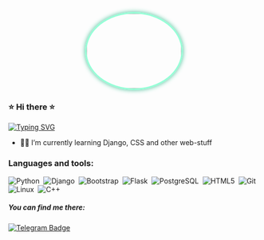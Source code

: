<style>
   .round {
  width: 190px;
  height: 150px;
  border: 1px solid black;
  border-radius: 100%;
  display: flex;
  align-items: center;
  justify-content: center;
  border: 3px solid #94ffd6;
  box-shadow: 0 0 10px #3fbf95
  }
  </style>

<div id="header" align="center">
  <img class=round
  src="https://i.pinimg.com/originals/4b/20/c4/4b20c45a7162134069de183799403e58.gif" width="200"/>
</div>

### ⭐ Hi there ⭐
[![Typing SVG](https://readme-typing-svg.herokuapp.com?color=%2336BCF7&lines=Computer+science+student)](https://git.io/typing-svg)

- ✍🏻 I’m currently learning Django, CSS and other web-stuff


### Languages and tools:
<div>
    <img src="https://img.shields.io/badge/python-3670A0?style=flat&logo=python&logoColor=ffdd54" title="Python" alt="Python"/>&nbsp;
    <img src="https://img.shields.io/badge/django-%23092E20.svg?style=flat&logo=django&logoColor=white" title="Django" alt="Django"/>&nbsp; 
    <img src="https://img.shields.io/badge/Bootstrap-%23563D7C.svg?style=flat&logo=bootstrap&logoColor=white" title="Bootstrap" alt="Bootstrap"/>&nbsp;
    <img src="https://img.shields.io/badge/Flask-%23000.svg?style=flat&logo=flask&logoColor=white" title="Flask" alt="Flask"/>&nbsp;
    <img src="https://img.shields.io/badge/PostgreSQL-%23316192.svg?style=flat&logo=postgresql&logoColor=white" title="PostgreSQL" alt="PostgreSQL"/>&nbsp;
    <img src="https://img.shields.io/badge/HTML5-%23E34F26.svg?style=flat&logo=html5&logoColor=white" title="HTML5" alt="HTML5"/>&nbsp;
    <img src="https://img.shields.io/badge/git-%23F05033.svg?style=flat&logo=git&logoColor=white" title="Git" alt="Git"/>&nbsp;
    <img src="https://img.shields.io/badge/Linux-FCC624?style=flat&logo=linux&logoColor=black" title="Linux" alt="Linux"/>&nbsp;
    <img src="https://img.shields.io/badge/c++-%2300599C.svg?style=flat&logo=c%2B%2B&logoColor=white" title="C++" alt="C++"/>&nbsp;
</div>

##### You can find me there: 

<div>
    <a href="https:t.me/gold_1618">
        <img src="https://img.shields.io/badge/Telegram-0088cc?style=flat&logo=telegram&logoColor=white"
        alt="Telegram Badge"/>
    </a>
</div>
<!--
**toth3m00n/toth3m00n** is a ✨ _special_ ✨ repository because its `README.md` (this file) appears on your GitHub profile.

Here are some ideas to get you started:

- 🔭 I’m currently working on ...
- 🌱 I’m currently learning ...
- 👯 I’m looking to collaborate on ...
- 🤔 I’m looking for help with ...
- 💬 Ask me about ...
- 📫 How to reach me: ...
- 😄 Pronouns: ...
- ⚡ Fun fact: ...
-->
